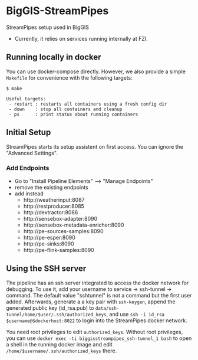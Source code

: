 # BigGIS-StreamPipes
StreamPipes setup used in BigGIS

- Currently, it relies on services running internally at FZI.

## Running locally in docker
You can use docker-compose directly.
However, we also provide a simple `Makefile` for convenience with the following targets:

```
$ make

Useful targets:
 - restart : restarts all containers using a fresh config dir
 - down    : stop all containers and cleanup
 - ps      : print status about running containers

```

## Initial Setup

StreamPipes starts its setup assistent on first access.
You can ignore the "Advanced Settings".

### Add Endpoints

* Go to "Install Pipeline Elements" --> "Manage Endpoints"
* remove the existing endpoints
* add instead
    * http://weatherinput:8087
    * http://restproducer:8085
    * http://dextractor:8086
    * http://sensebox-adapter:8090
    * http://sensebox-metadata-enricher:8090
    * http://pe-sources-samples:8090
    * http://pe-esper:8090
    * http://pe-sinks:8090
    * http://pe-flink-samples:8090

## Using the SSH server

The pipeline has an ssh server integrated to access the docker network for debugging.
To use it, add your username to service -> ssh-tunnel -> command.
The default value "sshtunnel" is not a command but the first user added.
Afterwards, generate a a key pair with `ssh-keygen`,
append the generated public key (id_rsa.pub) to `data/ssh-tunnel/home/$user/.ssh/authorized_keys`,
and use `ssh -i id_rsa $username@$dockerhost:8022` to login into the StreamPipes docker network.

You need root privileges to edit `authorized_keys`.
Without root privileges, you can use `docker exec -ti biggisstreampipes_ssh-tunnel_1 bash`
to open a shell in the running docker image and edit `/home/$username/.ssh/authorized_keys` there.

